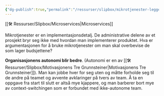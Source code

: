```yaml
---
{"dg-publish":true,"permalink":"/ressurser/slipbox/mikrotjenester-legger-til-rette-for-autonome-team/"}
---
```

[[🛠 Ressurser/Slipbox/Microservices|Microservices]]

Mikrotjenester er en implementasjonsdetalj. De administrative delene av et prosjekt bryr seg ikke med hvordan man implementerer produktet. Hva er argumentasjonen for å bruke mikrotjenester om man skal overbevise de som lager budsjettene?

**Organisasjonens autonomi blir bedre**. (Autonomi er en av [[🛠 Ressurser/Slipbox/Motivasjonens Tre Grunnsteiner|Motivasjonens Tre Grunnsteiner]]). Man kan jobbe hver for seg uten og måtte forholde seg til de andre på teamet og avvente avklaringer på tvers av team. Å ta en oppgave fra start til slutt er altså mye kjappere, og man barberer bort mye av context-switchingen som er forbundet med ikke-autonome team. 